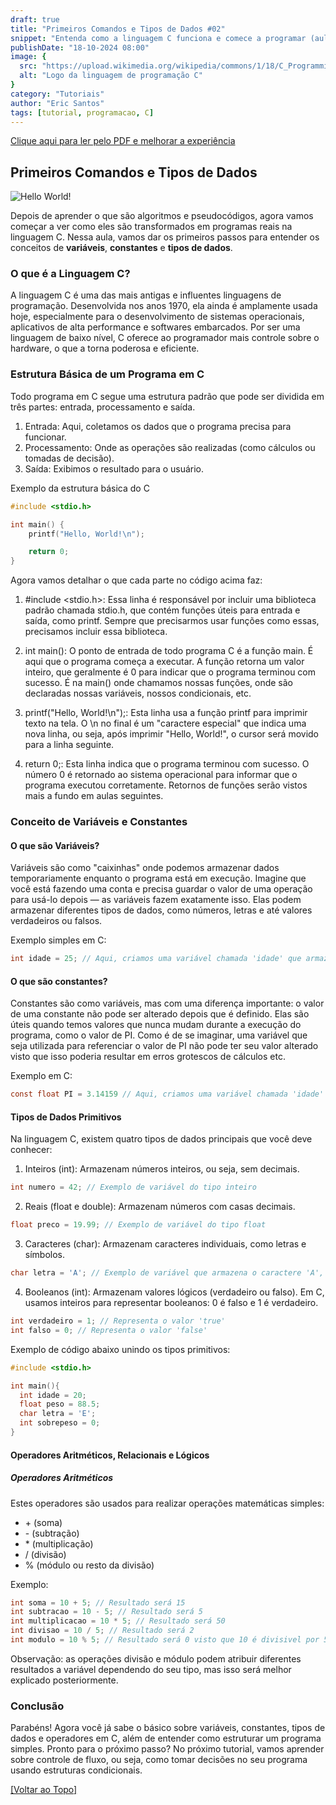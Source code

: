 ```yaml
---
draft: true
title: "Primeiros Comandos e Tipos de Dados #02"
snippet: "Entenda como a linguagem C funciona e comece a programar (aula 02)"
publishDate: "18-10-2024 08:00"
image: {
  src: "https://upload.wikimedia.org/wikipedia/commons/1/18/C_Programming_Language.svg",
  alt: "Logo da linguagem de programação C"
}
category: "Tutoriais"
author: "Eric Santos"
tags: [tutorial, programacao, C]
---
```


[Clique aqui para ler pelo PDF e melhorar a experiência](../pdfs/introducao_a_programacao_02.pdf)

## <a name=""></a>Primeiros Comandos e Tipos de Dados
![Hello World!](https://i0.wp.com/www.agilenative.com/wp-content/uploads/2017/01/001-Agile-Hello-World.png?resize=1024%2C634&ssl=1)

Depois de aprender o que são algoritmos e pseudocódigos, agora vamos começar a ver como eles são transformados em programas reais na linguagem C. Nessa aula, vamos dar os primeiros passos para entender os conceitos de **variáveis**, **constantes** e **tipos de dados**.

### O que é a Linguagem C?

A linguagem C é uma das mais antigas e influentes linguagens de programação. Desenvolvida nos anos 1970, ela ainda é amplamente usada hoje, especialmente para o desenvolvimento de sistemas operacionais, aplicativos de alta performance e softwares embarcados. Por ser uma linguagem de baixo nível, C oferece ao programador mais controle sobre o hardware, o que a torna poderosa e eficiente.

### Estrutura Básica de um Programa em C

Todo programa em C segue uma estrutura padrão que pode ser dividida em três partes: entrada, processamento e saída.

1. Entrada: Aqui, coletamos os dados que o programa precisa para funcionar.
2. Processamento: Onde as operações são realizadas (como cálculos ou tomadas de decisão).
3. Saída: Exibimos o resultado para o usuário.

Exemplo da estrutura básica do C

```c
#include <stdio.h>

int main() {
    printf("Hello, World!\n");

    return 0;
}
```

Agora vamos detalhar o que cada parte no código acima faz:

1. #include <stdio.h>: Essa linha é responsável por incluir uma biblioteca padrão chamada stdio.h, que contém funções úteis para entrada e saída, como printf. Sempre que precisarmos usar funções como essas, precisamos incluir essa biblioteca.

2. int main(): O ponto de entrada de todo programa C é a função main. É aqui que o programa começa a executar. A função retorna um valor inteiro, que geralmente é 0 para indicar que o programa terminou com sucesso. É na main() onde chamamos nossas funções, onde são declaradas nossas variáveis, nossos condicionais, etc.

3. printf("Hello, World!\n");: Esta linha usa a função printf para imprimir texto na tela. O \n no final é um "caractere especial" que indica uma nova linha, ou seja, após imprimir "Hello, World!", o cursor será movido para a linha seguinte.

4. return 0;: Esta linha indica que o programa terminou com sucesso. O número 0 é retornado ao sistema operacional para informar que o programa executou corretamente. Retornos de funções serão vistos mais a fundo em aulas seguintes.


### Conceito de Variáveis e Constantes

#### O que são Variáveis?

Variáveis são como "caixinhas" onde podemos armazenar dados temporariamente enquanto o programa está em execução. Imagine que você está fazendo uma conta e precisa guardar o valor de uma operação para usá-lo depois — as variáveis fazem exatamente isso. Elas podem armazenar diferentes tipos de dados, como números, letras e até valores verdadeiros ou falsos.

Exemplo simples em C:

```c
int idade = 25; // Aqui, criamos uma variável chamada 'idade' que armazena o valor 25
```

#### O que são constantes?

Constantes são como variáveis, mas com uma diferença importante: o valor de uma constante não pode ser alterado depois que é definido. Elas são úteis quando temos valores que nunca mudam durante a execução do programa, como o valor de PI. Como é de se imaginar, uma variável que seja utilizada para referenciar o valor de PI não pode ter seu valor alterado visto que isso poderia resultar em erros grotescos de cálculos etc.

Exemplo em C:
```c
const float PI = 3.14159 // Aqui, criamos uma variável chamada 'idade' que armazena o valor 25, note o termo const antecedendo a declaração
```

#### Tipos de Dados Primitivos

Na linguagem C, existem quatro tipos de dados principais que você deve conhecer:

1. Inteiros (int): Armazenam números inteiros, ou seja, sem decimais.

```c
int numero = 42; // Exemplo de variável do tipo inteiro
```

2. Reais (float e double): Armazenam números com casas decimais.

```c
float preco = 19.99; // Exemplo de variável do tipo float
```

3. Caracteres (char): Armazenam caracteres individuais, como letras e símbolos.

```c
char letra = 'A'; // Exemplo de variável que armazena o caractere 'A', perceba que como a variável é do tipo textual ela possui sua atribuição entre ''
```

4. Booleanos (int): Armazenam valores lógicos (verdadeiro ou falso). Em C, usamos inteiros para representar booleanos: 0 é falso e 1 é verdadeiro.

```c
int verdadeiro = 1; // Representa o valor 'true'
int falso = 0; // Representa o valor 'false'
```

Exemplo de código abaixo unindo os tipos primitivos:

```c
#include <stdio.h>

int main(){
  int idade = 20;
  float peso = 88.5;
  char letra = 'E';
  int sobrepeso = 0;
}

```

#### Operadores Aritméticos, Relacionais e Lógicos

##### Operadores Aritméticos

Estes operadores são usados para realizar operações matemáticas simples:

- \+ (soma)
- \- (subtração)
- \* (multiplicação)
- / (divisão)
- % (módulo ou resto da divisão)

Exemplo:

```c
int soma = 10 + 5; // Resultado será 15
int subtracao = 10 - 5; // Resultado será 5
int multiplicacao = 10 * 5; // Resultado será 50
int divisao = 10 / 5; // Resultado será 2
int modulo = 10 % 5; // Resultado será 0 visto que 10 é divisivel por 5 e possui resto 0
```

Observação: as operações divisão e módulo podem atribuir diferentes resultados a variável dependendo do seu tipo, mas isso será melhor explicado posteriormente.

### Conclusão

Parabéns! Agora você já sabe o básico sobre variáveis, constantes, tipos de dados e operadores em C, além de entender como estruturar um programa simples. Pronto para o próximo passo? No próximo tutorial, vamos aprender sobre controle de fluxo, ou seja, como tomar decisões no seu programa usando estruturas condicionais.

[[Voltar ao Topo]](#top)

